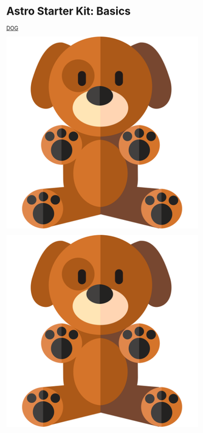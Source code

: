# Astro Starter Kit: Basics

[DOG](./dog.svg)

![DOG](./dog.svg)

![DOG](/development-diary_local/child1/sub1/dog.svg)




